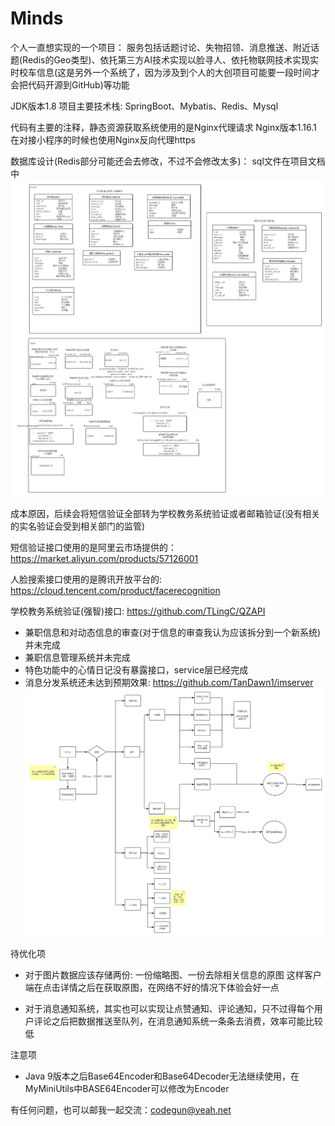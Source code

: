 # Minds
个人一直想实现的一个项目：
服务包括话题讨论、失物招领、消息推送、附近话题(Redis的Geo类型)、依托第三方AI技术实现以脸寻人、依托物联网技术实现实时校车信息(这是另外一个系统了，因为涉及到个人的大创项目可能要一段时间才会把代码开源到GitHub)等功能

JDK版本1.8
项目主要技术栈: SpringBoot、Mybatis、Redis、Mysql

代码有主要的注释，静态资源获取系统使用的是Nginx代理请求
Nginx版本1.16.1
在对接小程序的时候也使用Nginx反向代理https

数据库设计(Redis部分可能还会去修改，不过不会修改太多)：
sql文件在项目文档中
![image](https://github.com/TanDawn1/HUT_quanquan/blob/master/Minds%E6%95%B0%E6%8D%AE%E5%BA%93%E8%AE%BE%E8%AE%A1%20(1).png)

成本原因，后续会将短信验证全部转为学校教务系统验证或者邮箱验证(没有相关的实名验证会受到相关部门的监管)

短信验证接口使用的是阿里云市场提供的：https://market.aliyun.com/products/57126001

人脸搜索接口使用的是腾讯开放平台的: https://cloud.tencent.com/product/facerecognition

学校教务系统验证(强智)接口: https://github.com/TLingC/QZAPI
- 兼职信息和对动态信息的审查(对于信息的审查我认为应该拆分到一个新系统)并未完成
- 兼职信息管理系统并未完成
- 特色功能中的心情日记没有暴露接口，service层已经完成
- 消息分发系统还未达到预期效果: https://github.com/TanDawn1/imserver
![image](https://github.com/TanDawn1/HUT_quanquan/blob/master/Minds%20.png)


待优化项

- 对于图片数据应该存储两份: 一份缩略图、一份去除相关信息的原图 这样客户端在点击详情之后在获取原图，在网络不好的情况下体验会好一点

- 对于消息通知系统，其实也可以实现让点赞通知、评论通知，只不过得每个用户评论之后把数据推送至队列，在消息通知系统一条条去消费，效率可能比较低

注意项

- Java 9版本之后Base64Encoder和Base64Decoder无法继续使用，在MyMiniUtils中BASE64Encoder可以修改为Encoder



有任何问题，也可以邮我一起交流：codegun@yeah.net

